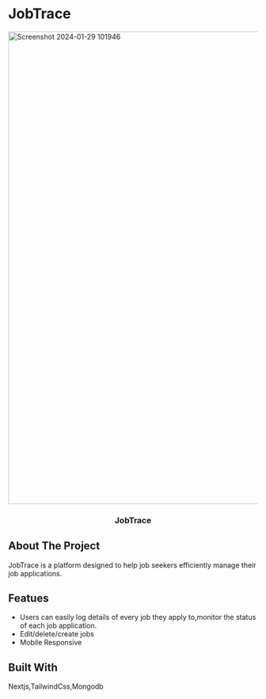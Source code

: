 # JobTrace
<img width="955" alt="Screenshot 2024-01-29 101946" src="https://github.com/barkhayadav12/JobTrace/assets/143165059/9d4ae7db-f206-42c8-8f6a-06df3ddd3b81">
<p align="center">
  <h3 align="center">JobTrace</h3>
  
## About The Project

JobTrace is a platform designed to help job seekers efficiently manage their job applications.

## Featues
<ul>
  <li>Users can easily log details of every job they apply to,monitor the status of each job application.</li>
  <li>Edit/delete/create jobs</li>
  <li>Mobile Responsive</li>
</ul>

## Built With

Nextjs,TailwindCss,Mongodb
